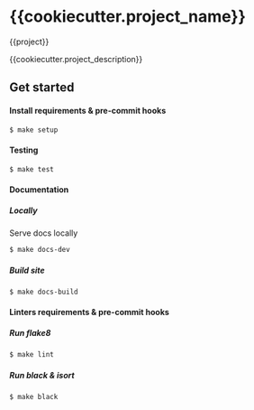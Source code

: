 # {{cookiecutter.project_name}}

{{project}}

{{cookiecutter.project_description}}


## Get started


#### Install requirements & pre-commit hooks

```bash
$ make setup
```

#### Testing
```bash
$ make test
```

#### Documentation

##### Locally

Serve docs locally

```bash
$ make docs-dev
```

##### Build site

```bash
$ make docs-build
```


#### Linters requirements & pre-commit hooks

##### Run flake8

```bash
$ make lint
```

##### Run black & isort

```bash
$ make black
```